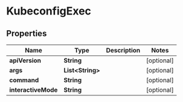

# KubeconfigExec


## Properties

| Name | Type | Description | Notes |
|------------ | ------------- | ------------- | -------------|
|**apiVersion** | **String** |  |  [optional] |
|**args** | **List&lt;String&gt;** |  |  [optional] |
|**command** | **String** |  |  [optional] |
|**interactiveMode** | **String** |  |  [optional] |



